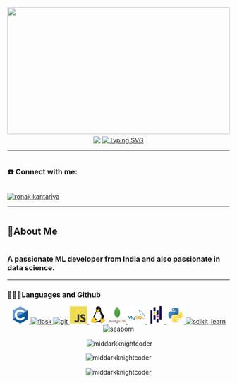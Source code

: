 <img style="width:100%; height:18rem;" src="https://www.shutterstock.com/shutterstock/videos/1083477193/thumb/7.jpg?ip=x480">

<div align="center">
<img  align="center" src="https://cdn-icons-png.flaticon.com/256/6558/6558597.png">
<a href="https://git.io/typing-svg"><img style="text-align: center;" src="https://readme-typing-svg.herokuapp.com?font=Fira+Code&pause=1000&random=false&width=435&lines=%F0%9F%91%8B+I'm+RONAK+KANTARIYA++;I'm+DATA+SCIENTIST+" alt="Typing SVG" align="center"/></a>
</div>

<hr>

<h3 align="left" style="display:inline-block;">☎️ Connect with me:</h3>
<p align="left">

<a href="https://linkedin.com/in/ronak kantariya" target="blank"><img align="center" src="https://raw.githubusercontent.com/rahuldkjain/github-profile-readme-generator/master/src/images/icons/Social/linked-in-alt.svg" alt="ronak kantariya" height="30" width="40" /></a>
</p>
    </div>
  </div>
</div>
  <hr>
<h2 style="display:inline-block;">🎯About Me</h2>
<h3 align="left">A passionate ML developer from India and also passionate in data science.</h3>
</div>

<hr>

<h3 align="left">👨🏽‍💻Languages and Github</h3>


 
<div class="container text-center">
  <div class="row">
    <div class="col-6">
     <p align="center" padding="2"><a href="https://www.cprogramming.com/" target="_blank" rel="noreferrer"> <img src="https://raw.githubusercontent.com/devicons/devicon/master/icons/c/c-original.svg" alt="c" width="40" height="40"/> </a> <a href="https://flask.palletsprojects.com/" target="_blank" rel="noreferrer"> <img src="https://www.vectorlogo.zone/logos/pocoo_flask/pocoo_flask-icon.svg" alt="flask" width="40" height="40"/> </a> <a href="https://git-scm.com/" target="_blank" rel="noreferrer"> <img src="https://www.vectorlogo.zone/logos/git-scm/git-scm-icon.svg" alt="git" width="40" height="40"/> </a> <a href="https://developer.mozilla.org/en-US/docs/Web/JavaScript" target="_blank" rel="noreferrer"> <img src="https://raw.githubusercontent.com/devicons/devicon/master/icons/javascript/javascript-original.svg" alt="javascript" width="40" height="40"/> </a> <a href="https://www.linux.org/" target="_blank" rel="noreferrer"> <img src="https://raw.githubusercontent.com/devicons/devicon/master/icons/linux/linux-original.svg" alt="linux" width="40" height="40"/> </a> <a href="https://www.mongodb.com/" target="_blank" rel="noreferrer"> <img src="https://raw.githubusercontent.com/devicons/devicon/master/icons/mongodb/mongodb-original-wordmark.svg" alt="mongodb" width="40" height="40"/> </a> <a href="https://www.mysql.com/" target="_blank" rel="noreferrer"> <img src="https://raw.githubusercontent.com/devicons/devicon/master/icons/mysql/mysql-original-wordmark.svg" alt="mysql" width="40" height="40"/> </a> <a href="https://pandas.pydata.org/" target="_blank" rel="noreferrer"> <img src="https://raw.githubusercontent.com/devicons/devicon/2ae2a900d2f041da66e950e4d48052658d850630/icons/pandas/pandas-original.svg" alt="pandas" width="40" height="40"/> </a> <a href="https://www.python.org" target="_blank" rel="noreferrer"> <img src="https://raw.githubusercontent.com/devicons/devicon/master/icons/python/python-original.svg" alt="python" width="40" height="40"/> </a> <a href="https://scikit-learn.org/" target="_blank" rel="noreferrer"> <img src="https://upload.wikimedia.org/wikipedia/commons/0/05/Scikit_learn_logo_small.svg" alt="scikit_learn" width="40" height="40"/> </a> <a href="https://seaborn.pydata.org/" target="_blank" rel="noreferrer"> <img src="https://seaborn.pydata.org/_images/logo-mark-lightbg.svg" alt="seaborn" width="40" height="40"/> </a> </p>
    </div>

<div class="row">
<div class="col-12">
<p align="center">&nbsp;<img align="center" src="https://github-readme-stats.vercel.app/api?username=middarkknightcoder&show_icons=true&locale=en" alt="middarkknightcoder" /></p>
 </div>
</div>

<div class="row">
<div class="col">
<p align="center"><img align="center" src="https://github-readme-stats.vercel.app/api/top-langs?username=middarkknightcoder&show_icons=true&locale=en&layout=compact" alt="middarkknightcoder" /></p>
 </div>
</div>

<div class="row">
<div class="col-6">
<p align="center"><img align="center" src="https://github-readme-streak-stats.herokuapp.com/?user=middarkknightcoder&" alt="middarkknightcoder" /></p>
 </div>
</div>



</div>
